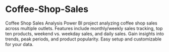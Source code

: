 # Coffee-Shop-Sales
Coffee Shop Sales Analysis Power BI project analyzing coffee shop sales across multiple outlets. Features include monthly/weekly sales tracking, top ten products, weekend vs. weekday sales, and daily sales. Gain insights into trends, peak periods, and product popularity. Easy setup and customizable for your data.

